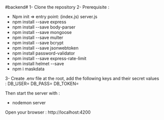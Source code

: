 #backend#
1- Clone the repository 
2- Prerequisite :
- Npm init => entry point: (index.js) server.js
- npm install --save express
- npm install --save body-parser
- npm install --save mongoose
- npm install --save multer
- npm install --save bcrypt
- npm install --save jsonwebtoken
- npm install password-validator
- npm install --save express-rate-limit
- npm install helmet --save
- npm i maskdata

3- Create .env file at the root, add the following keys and their secret values :
DB_USER=
DB_PASS=
DB_TOKEN=


Then start the server with : 
- nodemon server

Open your browser : http://localhost:4200

